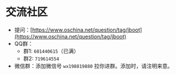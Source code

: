 # 交流社区

- 提问：[https://www.oschina.net/question/tag/jboot](https://www.oschina.net/question/tag/jboot)
- QQ群：
    - 群1: `601440615`（已满）
    - 群2: `719614554`
- 微信群：添加微信号 `wx198819880` 拉你进群。添加时，请注明来意。